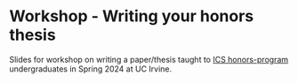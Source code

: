 # Workshop - Writing your honors thesis

Slides for workshop on writing a paper/thesis taught to [ICS honors-program](https://ics.uci.edu/honors/) undergraduates in Spring 2024 at UC Irvine.
